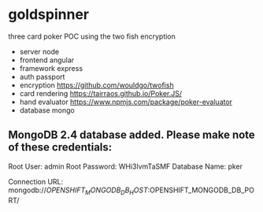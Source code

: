 # goldspinner
three card poker POC using the two fish encryption
- server	node
- frontend	angular
- framework	express
- auth	passport
- encryption	https://github.com/wouldgo/twofish
- card rendering	https://tairraos.github.io/Poker.JS/
- hand evaluator	https://www.npmjs.com/package/poker-evaluator
- database	mongo


## MongoDB 2.4 database added.  Please make note of these credentials:

   Root User:     admin
   Root Password: WHi3lvmTaSMF
   Database Name: pker

Connection URL: mongodb://$OPENSHIFT_MONGODB_DB_HOST:$OPENSHIFT_MONGODB_DB_PORT/